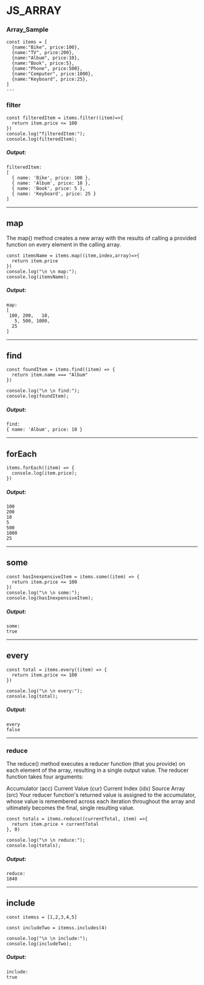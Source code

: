 # JS_ARRAY

### Array_Sample
```
const items = [
  {name:"Bike", price:100},
  {name:"TV", price:200},
  {name:"Album", price:10},
  {name:"Book", price:5},
  {name:"Phone", price:500},
  {name:"Computer", price:1000},
  {name:"Keyboard", price:25},
]
---
```
### filter
```
const filteredItem = items.filter((item)=>{
  return item.price <= 100
})
console.log("filteredItem:");
console.log(filteredItem);
```
##### Output:
```
filteredItem:
[
  { name: 'Bike', price: 100 },
  { name: 'Album', price: 10 },
  { name: 'Book', price: 5 },
  { name: 'Keyboard', price: 25 }
]
```
---
## map

The map() method creates a new array with the results of calling a provided function on every element in the calling array.

```
const itemsName = items.map((item,index,array)=>{
  return item.price
})
console.log("\n \n map:");
console.log(itemsName);
```
##### Output:
```
map:
[
 100, 200,   10,
   5, 500, 1000,
  25
]
```
---
## find
```
const foundItem = items.find((item) => {
  return item.name === "Album"
})

console.log("\n \n find:");
console.log(foundItem);
```
##### Output:
```
find:
{ name: 'Album', price: 10 }
```
---
## forEach
```
items.forEach((item) => {
  console.log(item.price);
})
```
##### Output:
```
100
200
10
5
500
1000
25
```
---
## some
```
const hasInexpensiveItem = items.some((item) => {
  return item.price <= 100
})
console.log("\n \n some:");
console.log(hasInexpensiveItem);
```
##### Output:
```
some:
true
```
---
## every
```
const total = items.every((item) => {
  return item.price <= 100
})

console.log("\n \n every:");
console.log(total);
```
##### Output:
```
every
false
```
---
### reduce
The reduce() method executes a reducer function (that you provide) on each element of the array, resulting in a single output value.
The reducer function takes four arguments:

Accumulator (acc)
Current Value (cur)
Current Index (idx)
Source Array (src)
Your reducer function's returned value is assigned to the accumulator, whose value is remembered across each iteration throughout the array and ultimately becomes the final, single resulting value.
```
const totals = items.reduce((currentTotal, item) =>{
  return item.price + currentTotal
}, 0)

console.log("\n \n reduce:");
console.log(totals);
```
##### Output:
```
reduce:
1840
```
---
##  include
```
const itemss = [1,2,3,4,5]

const includeTwo = itemss.includes(4)

console.log("\n \n include:");
console.log(includeTwo);
```
##### Output:
```
include:
true
```
